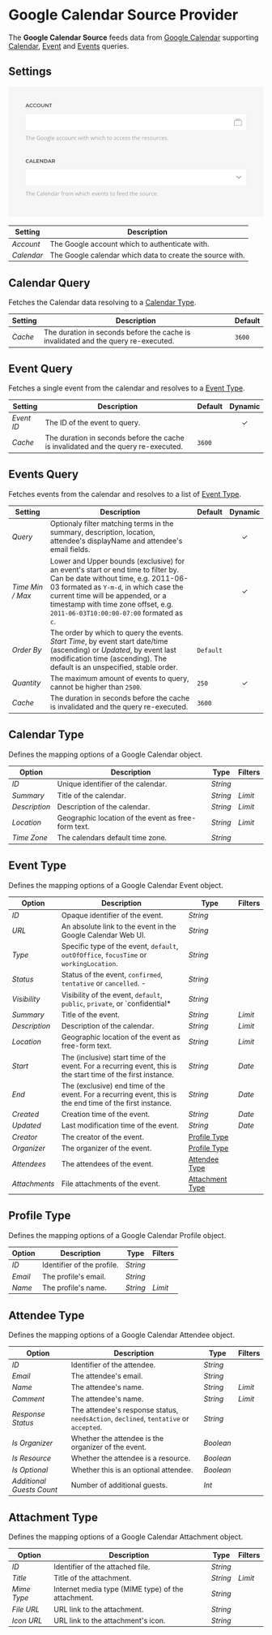 # Google Calendar Source Provider

<div class="tm-resource-icon">
    <!--@include: @essentials-for-yootheme-pro/assets/brands/google-calendar.svg-->
</div>

The **Google Calendar Source** feeds data from [Google Calendar](https://calendar.google.com/) supporting [Calendar](#calendar-query), [Event](#event-query) and [Events](#events-query) queries.

## Settings

<!--@include: ./_partials/common-provider-settings.md-->

![Google Calendar Configuration](./assets/google-calendar-config.webp)

| Setting | Description |
| --- | --- |
| *Account* | The Google account which to authenticate with. |
| *Calendar* | The Google calendar which data to create the source with. |

## Calendar Query

Fetches the Calendar data resolving to a [Calendar Type](#calendar-type).

| Setting | Description |  Default |
| --- | --- | --- |
| *Cache* | The duration in seconds before the cache is invalidated and the query re-executed. | `3600` |

## Event Query

Fetches a single event from the calendar and resolves to a [Event Type](#event-type).

| Setting | Description | Default | Dynamic |
| --- | --- | --- | :---: |
| *Event ID* | The ID of the event to query. | | &#x2713; |
| *Cache* | The duration in seconds before the cache is invalidated and the query re-executed. | `3600` |

## Events Query

Fetches events from the calendar and resolves to a list of [Event Type](#event-type).

| Setting | Description | Default | Dynamic |
| --- | --- | --- | :---: |
| *Query* | Optionaly filter matching terms in the summary, description, location, attendee\'s displayName and attendee\'s email fields. | | &#x2713; |
| *Time Min / Max* | Lower and Upper bounds (exclusive) for an event\'s start or end time to filter by. Can be date without time, e.g. 2011-06-03 formated as `Y-m-d`, in which case the current time will be appended, or a timestamp with time zone offset, e.g. `2011-06-03T10:00:00-07:00` formated as `c`. | | &#x2713; |
| *Order By* | The order by which to query the events. _Start Time_, by event start date/time (ascending) or _Updated_, by event last modification time (ascending). The default is an unspecified, stable order. | `Default` |
| *Quantity* | The maximum amount of events to query, cannot be higher than `2500`. | `250` | &#x2713; |
| *Cache* | The duration in seconds before the cache is invalidated and the query re-executed. | `3600` |

## Calendar Type

Defines the mapping options of a Google Calendar object.

| Option | Description | Type | Filters |
| --- | --- | --- | --- |
| *ID* | Unique identifier of the calendar. | *String* |
| *Summary* | Title of the calendar. | *String* | *Limit* |
| *Description* | Description of the calendar. | *String* | *Limit* |
| *Location* | Geographic location of the event as free-form text. | *String* | *Limit* |
| *Time Zone* | The calendars default time zone. | *String* |

## Event Type

Defines the mapping options of a Google Calendar Event object.

| Option | Description | Type | Filters |
| --- | --- | --- | --- |
| *ID* | Opaque identifier of the event. | *String* |
| *URL* | An absolute link to the event in the Google Calendar Web UI. | *String* |
| *Type* | Specific type of the event, `default`, `outOfOffice`, `focusTime` or `workingLocation`. | *String* |
| *Status* | Status of the event, `confirmed`, `tentative` or `cancelled`. - | *String* |
| *Visibility* | Visibility of the event, `default`, `public`, `private`, or `confidential* | *String* |
| *Summary* | Title of the event. | *String* | *Limit* |
| *Description* | Description of the calendar. | *String* | *Limit* |
| *Location* | Geographic location of the event as free-form text. | *String* | *Limit* |
| *Start* | The (inclusive) start time of the event. For a recurring event, this is the start time of the first instance. | *String* | *Date* |
| *End* | The (exclusive) end time of the event. For a recurring event, this is the end time of the first instance. | *String* | *Date* |
| *Created* | Creation time of the event. | *String* | *Date* |
| *Updated* | Last modification time of the event. | *String* | *Date* |
| *Creator* | The creator of the event. | [Profile Type](#profile-type) |
| *Organizer* | The organizer of the event. | [Profile Type](#profile-type) |
| *Attendees* | The attendees of the event. | [Attendee Type](#attendee-type) |
| *Attachments* | File attachments of the event. | [Attachment Type](#attachment-type) |

## Profile Type

Defines the mapping options of a Google Calendar Profile object.

| Option | Description | Type | Filters |
| --- | --- | --- | --- |
| *ID* | Identifier of the profile. | *String* |
| *Email* | The profile's email. | *String* |
| *Name* | The profile's name. | *String* | *Limit* |

## Attendee Type

Defines the mapping options of a Google Calendar Attendee object.

| Option | Description | Type | Filters |
| --- | --- | --- | --- |
| *ID* | Identifier of the attendee. | *String* |
| *Email* | The attendee's email. | *String* |
| *Name* | The attendee's name. | *String* | *Limit* |
| *Comment* | The attendee's name. | *String* | *Limit* |
| *Response Status* | The attendee's response status, `needsAction`, `declined`, `tentative` or `accepted`. | *String* |
| *Is Organizer* | Whether the attendee is the organizer of the event. | *Boolean* |
| *Is Resource* | Whether the attendee is a resource. | *Boolean* |
| *Is Optional* | Whether this is an optional attendee. | *Boolean* |
| *Additional Guests Count* | Number of additional guests. | *Int* |

## Attachment Type

Defines the mapping options of a Google Calendar Attachment object.

| Option | Description | Type | Filters |
| --- | --- | --- | --- |
| *ID* | Identifier of the attached file. | *String* |
| *Title* | Title of the attachment. | *String* | *Limit* |
| *Mime Type* | Internet media type (MIME type) of the attachment. | *String* |
| *File URL* | URL link to the attachment. | *String* |
| *Icon URL* | URL link to the attachment's icon. | *String* |
